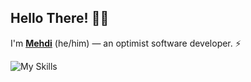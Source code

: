 ## Hello There! 👋🏻

I'm **[Mehdi](https://x.com/Pyr33x)** (he/him) ― an optimist software developer. ⚡

![My Skills](https://skillicons.dev/icons?i=ts,js,react,nextjs,tailwind,bun,postgres,prisma,docker,figma)
